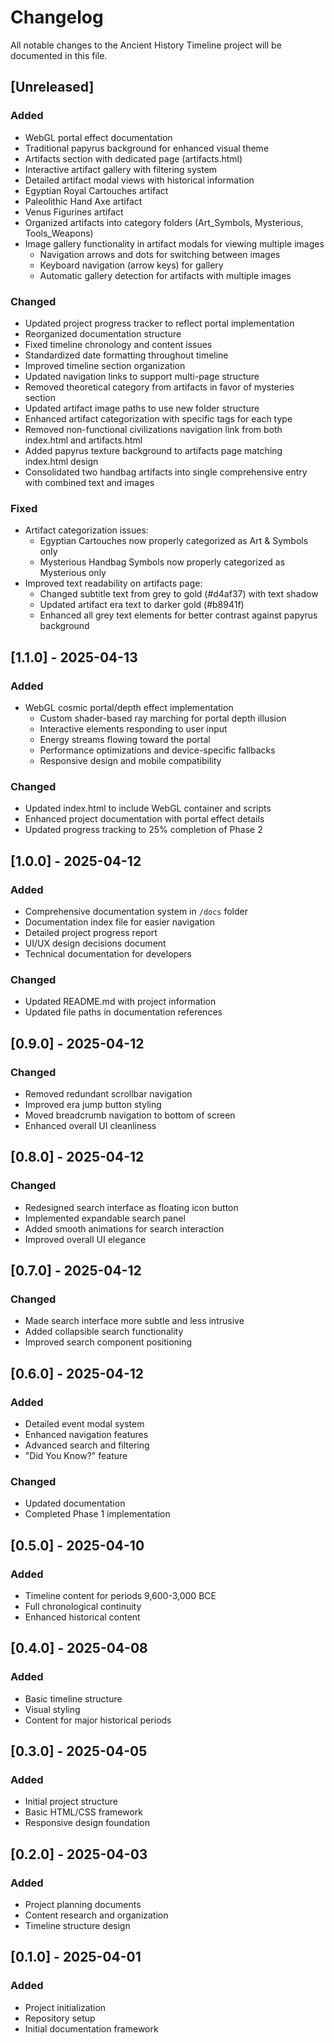 # Changelog

All notable changes to the Ancient History Timeline project will be documented in this file.

## [Unreleased]

### Added
- WebGL portal effect documentation
- Traditional papyrus background for enhanced visual theme
- Artifacts section with dedicated page (artifacts.html)
- Interactive artifact gallery with filtering system
- Detailed artifact modal views with historical information
- Egyptian Royal Cartouches artifact
- Paleolithic Hand Axe artifact
- Venus Figurines artifact
- Organized artifacts into category folders (Art_Symbols, Mysterious, Tools_Weapons)
- Image gallery functionality in artifact modals for viewing multiple images
  - Navigation arrows and dots for switching between images
  - Keyboard navigation (arrow keys) for gallery
  - Automatic gallery detection for artifacts with multiple images

### Changed
- Updated project progress tracker to reflect portal implementation
- Reorganized documentation structure
- Fixed timeline chronology and content issues
- Standardized date formatting throughout timeline
- Improved timeline section organization
- Updated navigation links to support multi-page structure
- Removed theoretical category from artifacts in favor of mysteries section
- Updated artifact image paths to use new folder structure
- Enhanced artifact categorization with specific tags for each type
- Removed non-functional civilizations navigation link from both index.html and artifacts.html
- Added papyrus texture background to artifacts page matching index.html design
- Consolidated two handbag artifacts into single comprehensive entry with combined text and images

### Fixed
- Artifact categorization issues:
  - Egyptian Cartouches now properly categorized as Art & Symbols only
  - Mysterious Handbag Symbols now properly categorized as Mysterious only
- Improved text readability on artifacts page:
  - Changed subtitle text from grey to gold (#d4af37) with text shadow
  - Updated artifact era text to darker gold (#b8941f)
  - Enhanced all grey text elements for better contrast against papyrus background

## [1.1.0] - 2025-04-13

### Added
- WebGL cosmic portal/depth effect implementation
  - Custom shader-based ray marching for portal depth illusion
  - Interactive elements responding to user input
  - Energy streams flowing toward the portal
  - Performance optimizations and device-specific fallbacks
  - Responsive design and mobile compatibility

### Changed
- Updated index.html to include WebGL container and scripts
- Enhanced project documentation with portal effect details
- Updated progress tracking to 25% completion of Phase 2

## [1.0.0] - 2025-04-12

### Added
- Comprehensive documentation system in `/docs` folder
- Documentation index file for easier navigation
- Detailed project progress report
- UI/UX design decisions document
- Technical documentation for developers

### Changed
- Updated README.md with project information
- Updated file paths in documentation references

## [0.9.0] - 2025-04-12

### Changed
- Removed redundant scrollbar navigation
- Improved era jump button styling
- Moved breadcrumb navigation to bottom of screen
- Enhanced overall UI cleanliness

## [0.8.0] - 2025-04-12

### Changed
- Redesigned search interface as floating icon button
- Implemented expandable search panel
- Added smooth animations for search interaction
- Improved overall UI elegance

## [0.7.0] - 2025-04-12

### Changed
- Made search interface more subtle and less intrusive
- Added collapsible search functionality
- Improved search component positioning

## [0.6.0] - 2025-04-12

### Added
- Detailed event modal system
- Enhanced navigation features
- Advanced search and filtering
- "Did You Know?" feature

### Changed
- Updated documentation
- Completed Phase 1 implementation

## [0.5.0] - 2025-04-10

### Added
- Timeline content for periods 9,600-3,000 BCE
- Full chronological continuity
- Enhanced historical content

## [0.4.0] - 2025-04-08

### Added
- Basic timeline structure
- Visual styling
- Content for major historical periods

## [0.3.0] - 2025-04-05

### Added
- Initial project structure
- Basic HTML/CSS framework
- Responsive design foundation

## [0.2.0] - 2025-04-03

### Added
- Project planning documents
- Content research and organization
- Timeline structure design

## [0.1.0] - 2025-04-01

### Added
- Project initialization
- Repository setup
- Initial documentation framework

